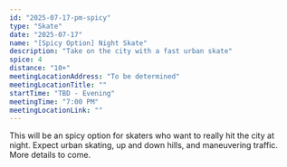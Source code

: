 ```yaml
---
id: "2025-07-17-pm-spicy"
type: "Skate"
date: "2025-07-17"
name: "[Spicy Option] Night Skate"
description: "Take on the city with a fast urban skate"
spice: 4
distance: "10+"
meetingLocationAddress: "To be determined"
meetingLocationTitle: ""
startTime: "TBD - Evening"
meetingTime: "7:00 PM"
meetingLocationLink: ""
---
```


This will be an spicy option for skaters who want to really hit the city at night.
Expect urban skating, up and down hills, and maneuvering traffic. More details to come.
